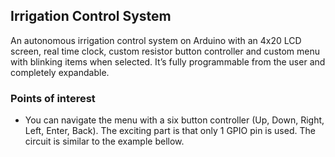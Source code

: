 ## Irrigation Control System

An autonomous irrigation control system on Arduino with an 4x20 LCD screen, real time clock, custom resistor button controller and custom menu with blinking items when selected. It’s fully programmable from the user and completely expandable.

### Points of interest

* You can navigate the menu with a six button controller (Up, Down, Right, Left, Enter, Back). The exciting part is that only 1 GPIO pin is used. The circuit is similar to the example bellow.
